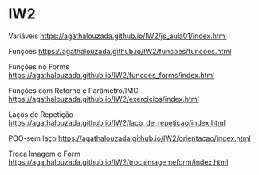 # IW2

Variáveis
https://agathalouzada.github.io/IW2/js_aula01/index.html

Funções
https://agathalouzada.github.io/IW2/funcoes/funcoes.html


Funções no Forms
https://agathalouzada.github.io/IW2/funcoes_forms/index.html


Funções com Retorno e Parâmetro/IMC
https://agathalouzada.github.io/IW2/exercicios/index.html


Laços de Repetição
https://agathalouzada.github.io/IW2/laco_de_repeticao/index.html

POO-sem laço
https://agathalouzada.github.io/IW2/orientacao/index.html

Troca Imagem e Form
https://agathalouzada.github.io/IW2/trocaimagemeform/index.html



